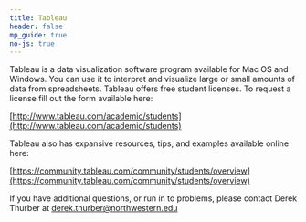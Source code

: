 ```yaml
---
title: Tableau
header: false
mp_guide: true
no-js: true
---
```



Tableau is a data visualization software program available for Mac OS and Windows. You can use it to interpret and visualize large or small amounts of data from spreadsheets. Tableau offers free student licenses. To request a license fill out the form available here:

[http://www.tableau.com/academic/students](http://www.tableau.com/academic/students)

Tableau also has expansive resources, tips, and examples available online here:

[https://community.tableau.com/community/students/overview](https://community.tableau.com/community/students/overview)

If you have additional questions, or run in to problems, please contact Derek Thurber at [derek.thurber@northwestern.edu](javascript:void(location.href='mailto:'+String.fromCharCode(100,101,114,101,107,46,116,104,117,114,98,101,114,64,110,111,114,116,104,119,101,115,116,101,114,110,46,101,100,117)))
